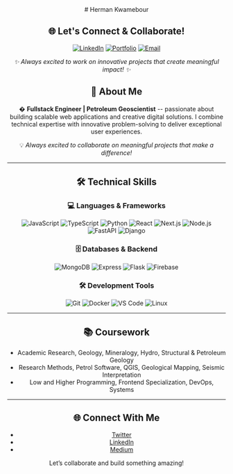 <div align="center">
# Herman Kwamebour
</div>
<div align="center">

## 🌐 Let's Connect & Collaborate!

[![LinkedIn](https://img.shields.io/badge/LinkedIn-0077B5?style=for-the-badge&logo=linkedin&logoColor=white)](https://www.linkedin.com/in/herman-kwamebour/)
[![Portfolio](https://img.shields.io/badge/Portfolio-FF5722?style=for-the-badge&logo=todoist&logoColor=white)](https://www.hermankkwamebour.net)
[![Email](https://img.shields.io/badge/Email-D14836?style=for-the-badge&logo=gmail&logoColor=white)](mailto:hermankwamebour30@gmail.com)

_✨ Always excited to work on innovative projects that create meaningful impact! ✨_

## 👋 About Me

� **Fullstack Engineer | Petroleum Geoscientist** -- passionate about building scalable web applications and creative digital solutions. I combine technical expertise with innovative problem-solving to deliver exceptional user experiences.

💡 _Always excited to collaborate on meaningful projects that make a difference!_

---

## 🛠️ Technical Skills

<div align="center">

### 💻 **Languages & Frameworks**

![JavaScript](https://img.shields.io/badge/JavaScript-F7DF1E?style=for-the-badge&logo=javascript&logoColor=black)
![TypeScript](https://img.shields.io/badge/TypeScript-3178C6?style=for-the-badge&logo=typescript&logoColor=white)
![Python](https://img.shields.io/badge/Python-3776AB?style=for-the-badge&logo=python&logoColor=white)
![React](https://img.shields.io/badge/React-61DAFB?style=for-the-badge&logo=react&logoColor=black)
![Next.js](https://img.shields.io/badge/Next.js-000000?style=for-the-badge&logo=nextdotjs&logoColor=white)
![Node.js](https://img.shields.io/badge/Node.js-339933?style=for-the-badge&logo=nodedotjs&logoColor=white)
![FastAPI](https://img.shields.io/badge/FastAPI-009688?style=for-the-badge&logo=fastapi&logoColor=white)
![Django](https://img.shields.io/badge/Django-092E20?style=for-the-badge&logo=django&logoColor=white)

### 🗄️ **Databases & Backend**

![MongoDB](https://img.shields.io/badge/MongoDB-47A248?style=for-the-badge&logo=mongodb&logoColor=white)
![Express](https://img.shields.io/badge/Express-000000?style=for-the-badge&logo=express&logoColor=white)
![Flask](https://img.shields.io/badge/Flask-000000?style=for-the-badge&logo=flask&logoColor=white)
![Firebase](https://img.shields.io/badge/Firebase-FFCA28?style=for-the-badge&logo=firebase&logoColor=black)

### 🛠️ **Development Tools**

![Git](https://img.shields.io/badge/Git-F05032?style=for-the-badge&logo=git&logoColor=white)
![Docker](https://img.shields.io/badge/Docker-2496ED?style=for-the-badge&logo=docker&logoColor=white)
![VS Code](https://img.shields.io/badge/VS_Code-007ACC?style=for-the-badge&logo=visualstudiocode&logoColor=white)
![Linux](https://img.shields.io/badge/Linux-FCC624?style=for-the-badge&logo=linux&logoColor=black)

</div>

---

## 📚 Coursework

- Academic Research, Geology, Mineralogy, Hydro, Structural & Petroleum Geology
- Research Methods, Petrol Software, QGIS, Geological Mapping, Seismic Interpretation
- Low and Higher Programming, Frontend Specialization, DevOps, Systems

---

## 🌐 Connect With Me

- [Twitter](https://twitter.com)
- [LinkedIn](https://www.linkedin.com/in/herman-kwamebour/)
- [Medium](https://medium.com)

Let’s collaborate and build something amazing!
